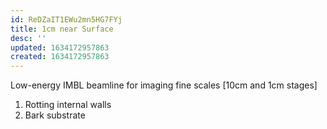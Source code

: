 ```yaml
---
id: ReDZaIT1EWu2mn5HG7FYj
title: 1cm near Surface
desc: ''
updated: 1634172957863
created: 1634172957863
---
```

Low-energy IMBL beamline for imaging fine scales [10cm and 1cm stages]
1.	Rotting internal walls
2.	Bark substrate


